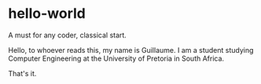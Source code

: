 # hello-world
A must for any coder, classical start.

Hello, to whoever reads this, my name is Guillaume. I am a student studying Computer Engineering at the University of Pretoria in South Africa.

That's it.

